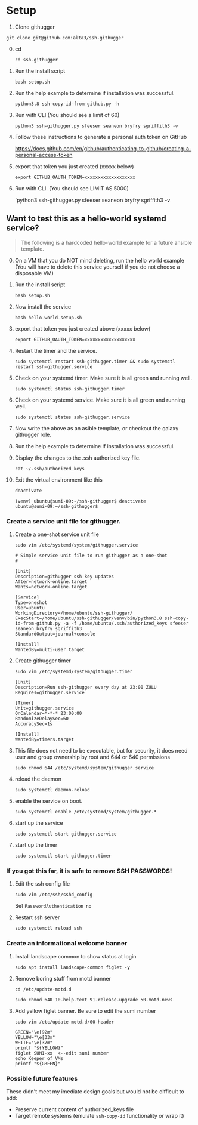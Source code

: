 # Setup


1. Clone githugger

  `git clone git@github.com:alta3/ssh-githugger`

0. cd

   `cd ssh-githugger`

0. Run the install script

   `bash setup.sh`

0. Run the help example to determine if installation was successful.

    `python3.8 ssh-copy-id-from-github.py -h`
 
0. Run with CLI (You should see a limit of 60)

   `python3 ssh-githugger.py sfeeser seaneon bryfry sgriffith3 -v` 

0. Follow these instructions to generate a personal auth token on GitHub 

   https://docs.github.com/en/github/authenticating-to-github/creating-a-personal-access-token

0. export that token you just created (xxxxx below)

   `export GITHUB_OAUTH_TOKEN=xxxxxxxxxxxxxxxxxxx`

0. Run with CLI. (You should see LIMIT AS 5000)

   `python3 ssh-githugger.py sfeeser seaneon bryfry sgriffith3 -v

## Want to test this as a hello-world systemd service?

 > The following is a hardcoded hello-world example for a future ansible template.

0. On a VM that you do NOT mind deleting, run the hello world example (You will have to delete this service yourself if you do not choose a disposable VM)

0. Run the install script

   `bash setup.sh`

0. Now install the service

   `bash hello-world-setup.sh`

0. export that token you just created above (xxxxx below)

   `export GITHUB_OAUTH_TOKEN=xxxxxxxxxxxxxxxxxxx`

0. Restart the timer and the service. 

   `sudo systemctl restart ssh-githugger.timer && sudo systemctl restart ssh-githugger.service`

0. Check on your systemd timer. Make sure it is all green and running well. 

   `sudo systemctl status ssh-githugger.timer`

0. Check on your systemd service. Make sure it is all green and running well. 

   `sudo systemctl status ssh-githugger.service`

0. Now write the above as an asible template, or checkout the galaxy githugger role.

0. Run the help example to determine if installation was successful.

0. Display the changes to the .ssh authorized key file.

    `cat ~/.ssh/authorized_keys`

0. Exit the virtual environment like this

    `deactivate`

    ```
    (venv) ubuntu@sumi-09:~/ssh-githugger$ deactivate
    ubuntu@sumi-09:~/ssh-githugger$
    ```

### Create a service unit file for githugger.

1. Create a one-shot service unit file

    `sudo vim /etc/systemd/system/githugger.service`

   ```
   # Simple service unit file to run githugger as a one-shot
   #

   [Unit]
   Description=githugger ssh key updates
   After=network-online.target
   Wants=network-online.target

   [Service]
   Type=oneshot
   User=ubuntu
   WorkingDirectory=/home/ubuntu/ssh-githugger/
   ExecStart=/home/ubuntu/ssh-githugger/venv/bin/python3.8 ssh-copy-id-from-github.py -a -f /home/ubuntu/.ssh/authorized_keys sfeeser seaneon bryfry sgriffith3
   StandardOutput=journal+console

   [Install]
   WantedBy=multi-user.target    
   ```
   
0. Create githugger timer 

    `sudo vim /etc/systemd/system/githugger.timer`

   ```
   [Unit]
   Description=Run ssh-githugger every day at 23:00 ZULU
   Requires=githugger.service

   [Timer]
   Unit=githugger.service
   OnCalendar=*-*-* 23:00:00
   RandomizeDelaySec=60
   AccuracySec=1s

   [Install]
   WantedBy=timers.target
   ```
   
0. This file does not need to be executable, but for security, it does need user and group ownership by root and 644 or 640 permissions

    `sudo chmod 644 /etc/systemd/system/githugger.service`

0. reload the daemon

    `sudo systemctl daemon-reload`

0. enable the service on boot.

    `sudo systemctl enable /etc/systemd/system/githugger.*`

0. start up the service

    `sudo systemctl start githugger.service`

0. start up the timer

    `sudo systemctl start githugger.timer`
    
### If you got this far, it is safe to remove SSH PASSWORDS!

1. Edit the ssh config file

    `sudo vim /etc/ssh/sshd_config`
    
     Set `PasswordAuthentication no`

0. Restart ssh server

    `sudo systemctl reload ssh`

### Create an informational welcome banner

1. Install landscape common to show status at login

    `sudo apt install landscape-common figlet -y`

0. Remove boring stuff from motd banner

    `cd /etc/update-motd.d`
    
    `sudo chmod 640 10-help-text 91-release-upgrade 50-motd-news`  

0. Add yellow figlet banner. Be sure to edit the sumi number

    `sudo vim /etc/update-motd.d/00-header`

    ```
    GREEN="\e[92m"
    YELLOW="\e[33m"
    WHITE="\e[37m"
    printf "${YELLOW}"
    figlet SUMI-xx  <--edit sumi number
    echo Keeper of VMs
    printf "${GREEN}"
    ```

### Possible future features

These didn't meet my imediate design goals but would not be difficult to add:

- Preserve current content of authorized_keys file
- Target remote systems (emulate `ssh-copy-id` functionality or wrap it)
